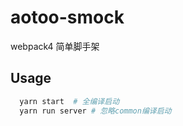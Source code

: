 # aotoo-smock
webpack4 简单脚手架

## Usage

```bash
  yarn start  # 全编译启动
  yarn run server # 忽略common编译启动
```